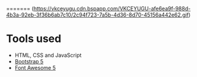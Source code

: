 =======
(https://vkceyugu.cdn.bspapp.com/VKCEYUGU-afe6ea9f-988d-4b3a-92eb-3f36b6ab7c10/2c94f723-7a5b-4d36-8d70-45156a442e62.gif)
# Tools used #
* HTML, CSS and JavaScript
* [Bootstrap 5](https://getbootstrap.com/docs/5.0/getting-started/introduction/)
* [Font Awesome 5](https://fontawesome.com/)

 
